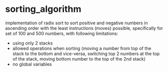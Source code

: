 # sorting_algorithm

implementation of radix sort to sort positive and negative numbers in ascending order with the least instructions (moves) possible, specifically for set of 100 and 500 numbers, with following limitations:
- using only 2 stacks
- allowed operations when sorting (moving a number from top of the stack to the bottom and vice-versa, switching top 2 numbers at the top of the stack, moving bottom number to the top of the 2nd stack)
- no global variables

